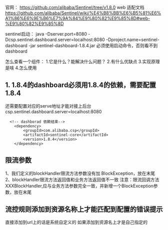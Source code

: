 官网：
https://github.com/alibaba/Sentinel/tree/v1.8.0
web  适配文档
https://github.com/alibaba/Sentinel/wiki/%E4%B8%BB%E6%B5%81%E6%A1%86%E6%9E%B6%E7%9A%84%E9%80%82%E9%85%8D#web-%E9%80%82%E9%85%8D

sentinel启动：
java -Dserver.port=8080 -Dcsp.sentinel.dashboard.server=localhost:8080 -Dproject.name=sentinel-dashboard -jar sentinel-dashboard-1.8.4.jar
必须使用启动命令，否则看不到dashboard

怎么查看一个组件：
1.它是什么？能解决什么问题？
2.有什么优缺点
3.实现原理是啥
4.怎么使用

## 1. 1.8.4的dashboard必须用1.8.4的依赖，需要配置 1.8.4
还需要配置对应的serve地址才能对接上后台
csp.sentinel.dashboard.server=localhost:8080


      <!-- dashborad 依赖结束-->
        <dependency>
            <groupId>com.alibaba.csp</groupId>
            <artifactId>sentinel-core</artifactId>
            <version>1.8.4</version>
        </dependency>

 ## 限流参数
 1、我们定义的blockHandler限流方法参数没有加 BlockException，放在末尾
 2、blockHandler限流方法返回值和业务方法返回值不一致
 注意：限流回调方法XXXBlockHandler,应与业务方法参数完全一致，并新增一个BlockException参数，放在末尾
 ## 流控规则添加到资源名称上才能匹配到配置的错误提示
 直接添加到url上的话是系统自定义的
 如果添加到资源名上才是自己指定的
  
 